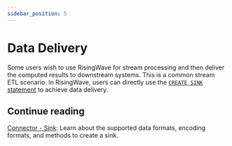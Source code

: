 ```yaml
---
sidebar_position: 5
---
```


# Data Delivery

Some users wish to use RisingWave for stream processing and then deliver the computed results to downstream systems. This is a common stream ETL scenario.
In RisingWave, users can directly use the [`CREATE SINK` statement](https://docs.risingwave.com/docs/current/sql-create-sink/) to achieve data delivery.

## Continue reading

[Connector - Sink](/docs/advanced/connector.md#sink): Learn about the supported data formats, encoding formats, and methods to create a sink.